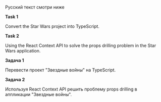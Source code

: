 Русский текст смотри ниже

**Task 1**

Convert the Star Wars project into TypeScript.

**Task 2**

Using the React Context API to solve the props drilling problem in the Star Wars application.


**Задача 1**

Перевести проект "Звездные войны" на TypeScript.

**Задача 2**

Используя React Context API решить проблему props drilling в аппликации "Звездные войны".